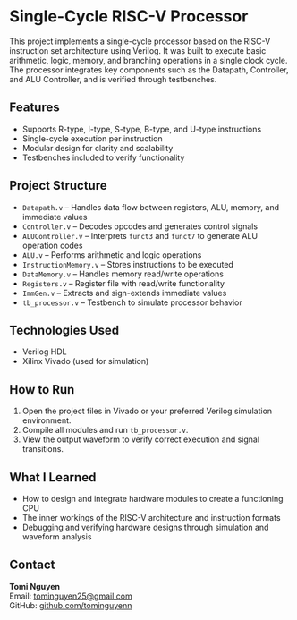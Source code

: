 # Single-Cycle RISC-V Processor

This project implements a single-cycle processor based on the RISC-V instruction set architecture using Verilog. It was built to execute basic arithmetic, logic, memory, and branching operations in a single clock cycle. The processor integrates key components such as the Datapath, Controller, and ALU Controller, and is verified through testbenches.

## Features

- Supports R-type, I-type, S-type, B-type, and U-type instructions
- Single-cycle execution per instruction
- Modular design for clarity and scalability
- Testbenches included to verify functionality

## Project Structure

- `Datapath.v` – Handles data flow between registers, ALU, memory, and immediate values
- `Controller.v` – Decodes opcodes and generates control signals
- `ALUController.v` – Interprets `funct3` and `funct7` to generate ALU operation codes
- `ALU.v` – Performs arithmetic and logic operations
- `InstructionMemory.v` – Stores instructions to be executed
- `DataMemory.v` – Handles memory read/write operations
- `Registers.v` – Register file with read/write functionality
- `ImmGen.v` – Extracts and sign-extends immediate values
- `tb_processor.v` – Testbench to simulate processor behavior

## Technologies Used

- Verilog HDL
- Xilinx Vivado (used for simulation)

## How to Run

1. Open the project files in Vivado or your preferred Verilog simulation environment.
2. Compile all modules and run `tb_processor.v`.
3. View the output waveform to verify correct execution and signal transitions.

## What I Learned

- How to design and integrate hardware modules to create a functioning CPU
- The inner workings of the RISC-V architecture and instruction formats
- Debugging and verifying hardware designs through simulation and waveform analysis

## Contact

**Tomi Nguyen**  
Email: tominguyen25@gmail.com  
GitHub: [github.com/tominguyenn](https://github.com/tominguyenn)
